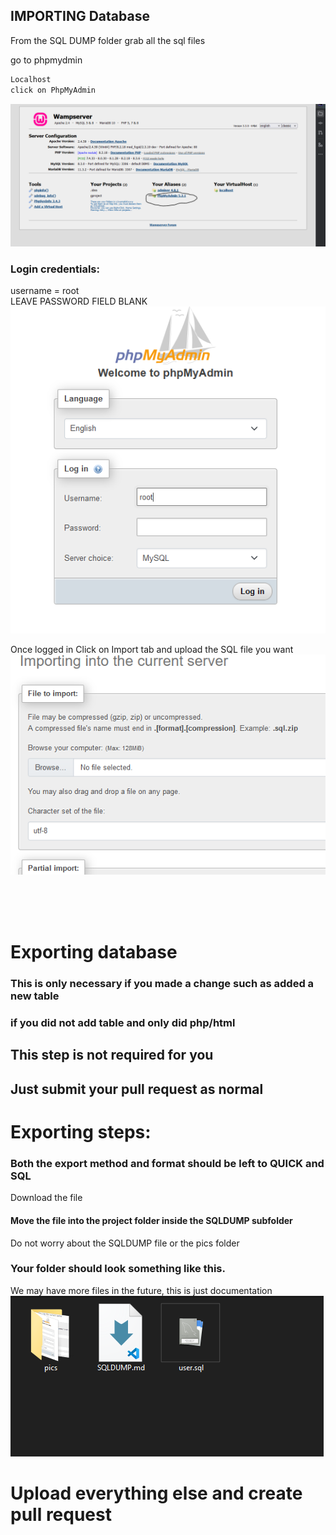## IMPORTING Database

From the SQL DUMP folder grab all the sql files

go to phpmydmin

```markdown
Localhost 
click on PhpMyAdmin
```
![img.png](pics/img.png)

### Login credentials:<br>
username = root
<br> LEAVE PASSWORD FIELD BLANK<br>
![img_1.png](pics/img_1.png)


Once logged in Click on Import tab and upload the SQL file you want
![img_2.png](pics/img_2.png)


<br><br><br>
# Exporting database
### This is only necessary if you made a change such as added a new table
### if you did not add table and only did php/html
## This step is not required for you
##  Just submit your pull request as normal

# Exporting steps:
### Both the export method and format should be left to QUICK and SQL

Download the file

#### Move the file into the project folder inside the SQLDUMP subfolder<br>
Do not worry about the SQLDUMP file or the pics folder

### Your folder should look something like this.<br>
We may have more files in the future, this is just documentation<br>
![img.png](pics/img3.png)

# Upload everything else and create pull request

